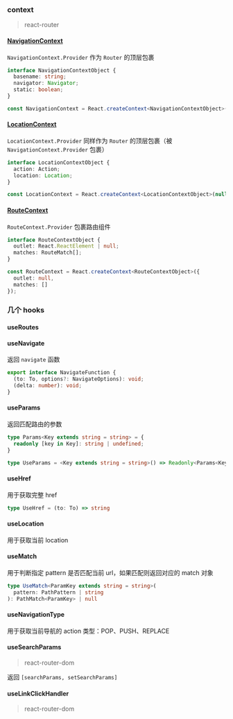 ### context
> react-router

#### [NavigationContext](https://api.codestream.com/c/X-vb0kCFvXvIJGWz/akq99plWSrSgLOmVeIkYow)
`NavigationContext.Provider` 作为 `Router` 的顶层包裹

```ts
interface NavigationContextObject {
  basename: string;
  navigator: Navigator;
  static: boolean;
}

const NavigationContext = React.createContext<NavigationContextObject>(null!);
```


#### [LocationContext](https://api.codestream.com/c/X-vb0kCFvXvIJGWz/APwsWmJfTuaZjzXQgUOoQA)

`LocationContext.Provider` 同样作为 `Router` 的顶层包裹（被 `NavigationContext.Provider` 包裹）

```ts
interface LocationContextObject {
  action: Action;
  location: Location;
}

const LocationContext = React.createContext<LocationContextObject>(null!);
```

#### [RouteContext](https://api.codestream.com/c/X-vb0kCFvXvIJGWz/jHd4RbhqTSyZ4IJ9AWvOfg)

`RouteContext.Provider` 包裹路由组件

```ts
interface RouteContextObject {
  outlet: React.ReactElement | null;
  matches: RouteMatch[];
}

const RouteContext = React.createContext<RouteContextObject>({
  outlet: null,
  matches: []
});
```

### 几个 hooks
#### useRoutes

#### useNavigate

返回 `navigate` 函数

```ts
export interface NavigateFunction {
  (to: To, options?: NavigateOptions): void;
  (delta: number): void;
}
```


#### useParams
返回匹配路由的参数

```ts
type Params<Key extends string = string> = {
  readonly [key in Key]: string | undefined;
}

type UseParams = <Key extends string = string>() => Readonly<Params<Key>>
```

#### useHref
用于获取完整 href

```ts
type UseHref = (to: To) => string
```

#### useLocation
用于获取当前 location

#### useMatch
用于判断指定 pattern 是否匹配当前 url，如果匹配则返回对应的 match 对象

```ts
type UseMatch<ParamKey extends string = string>(
  pattern: PathPattern | string
): PathMatch<ParamKey> | null
```

#### useNavigationType
用于获取当前导航的 action 类型：POP、PUSH、REPLACE

#### useSearchParams
> react-router-dom

返回 `[searchParams, setSearchParams]`

#### useLinkClickHandler
> react-router-dom
